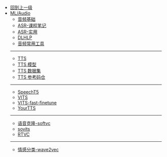 - [回到上一级](ML/)
- [ML/Audio](ML/Audio/)
  - [音频基础](ML/Audio/音频基础)
  - [ASR-课程笔记](ML/Audio/CLASS/)
  - [ASR-实用](ML/Audio/whisper_asr)
  - [DLHLP](ML/Audio/DLHLP)
  - [音频常用工具](ML/Audio/tools/)
  - ------
  - [TTS](ML/Audio/tts)
  - [TTS 模型](ML/Audio/tts_model)
  - [TTS 数据集](ML/Audio/dataset)
  - [TTS 参考码仓](ML/Audio/model_use)
  - -------
  - [SpeechT5](ML/Audio/speecht5)
  - [VITS](ML/Audio/vits)
  - [VITS-fast-finetune](ML/Audio/vfft)
  - [YourTTS](ML/Audio/yourtts)
  - -------
  - [语音克隆-softvc](ML/Audio/softvc)
  - [sovits](ML/Audio/sovits)
  - [RTVC](ML/Audio/rtvc)
  - -------
  - [情感分类-wave2vec](ML/Audio/情感分类)